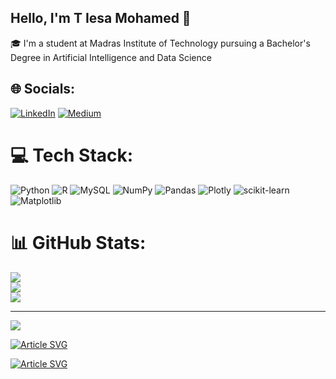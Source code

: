 ## Hello, I'm T Iesa Mohamed 👋
🎓 I'm a student at Madras Institute of Technology pursuing a Bachelor's Degree in Artificial Intelligence and Data Science 


## 🌐 Socials:
[![LinkedIn](https://img.shields.io/badge/LinkedIn-%230077B5.svg?logo=linkedin&logoColor=white)](https://linkedin.com/in/iesa-mohamed-t) [![Medium](https://img.shields.io/badge/Medium-12100E?logo=medium&logoColor=white)](https://medium.com/@iesatr) 

# 💻 Tech Stack:
![Python](https://img.shields.io/badge/python-3670A0?style=for-the-badge&logo=python&logoColor=ffdd54) ![R](https://img.shields.io/badge/r-%23276DC3.svg?style=for-the-badge&logo=r&logoColor=white) ![MySQL](https://img.shields.io/badge/mysql-4479A1.svg?style=for-the-badge&logo=mysql&logoColor=white) ![NumPy](https://img.shields.io/badge/numpy-%23013243.svg?style=for-the-badge&logo=numpy&logoColor=white) ![Pandas](https://img.shields.io/badge/pandas-%23150458.svg?style=for-the-badge&logo=pandas&logoColor=white) ![Plotly](https://img.shields.io/badge/Plotly-%233F4F75.svg?style=for-the-badge&logo=plotly&logoColor=white) ![scikit-learn](https://img.shields.io/badge/scikit--learn-%23F7931E.svg?style=for-the-badge&logo=scikit-learn&logoColor=white) ![Matplotlib](https://img.shields.io/badge/Matplotlib-%23ffffff.svg?style=for-the-badge&logo=Matplotlib&logoColor=black)
# 📊 GitHub Stats:
![](https://github-readme-stats.vercel.app/api?username=iesa04&theme=one_dark_pro&hide_border=true&include_all_commits=false&count_private=false)<br/>
![](https://github-readme-streak-stats.herokuapp.com/?user=iesa04&theme=one_dark_pro&hide_border=true)<br/>
![](https://github-readme-stats.vercel.app/api/top-langs/?username=iesa04&theme=one_dark_pro&hide_border=true&include_all_commits=false&count_private=false&layout=compact)

---
[![](https://visitcount.itsvg.in/api?id=iesa04&icon=5&color=12)](https://visitcount.itsvg.in)

[![Article SVG](https://medium-snippet-dc633c4f39a0.herokuapp.com/api/article.svg?username=@iesatr&index=0&source=medium)](https://medium.com/@iesatr/mathematics-behind-z-score-normalization-standardization-1999ca37b7c2)

[![Article SVG](https://medium-snippet-dc633c4f39a0.herokuapp.com/api/article.svg?username=@iesatr&index=1&source=medium)](https://medium.com/@iesatr/mse-in-linear-regression-why-it-makes-sense-7afdd3f992e2)




<!-- Proudly created with GPRM ( https://gprm.itsvg.in ) -->
